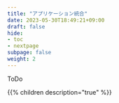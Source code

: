 ```yaml
---
title: "アプリケーション統合"
date: 2023-05-30T18:49:21+09:00
draft: false
hide:
- toc
- nextpage
subpage: false
weight: 2
---
```


ToDo

<!--more-->

{{% children description="true"   %}}